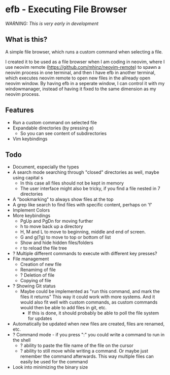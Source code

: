 # efb - Executing File Browser

*WARNING: This is very early in development*

## What is this?

A simple file browser, which runs a custom command when selecting a file.

I created it to be used as a file browser when I am coding in neovim, where I use
neovim remote (https://github.com/mhinz/neovim-remote) to spawn a neovim process 
in one terminal, and then I have efb in another terminal, which executes neovim 
remote to open new files in the allready open neovim window. 
By having efb in a seperate window, I can control it with my windowmanager, instead
of having it fixed to the same dimension as my neovim process.


## Features

- Run a custom command on selected file
- Expandable directories (by pressing e)
  - So you can see content of subdirectories
- Vim keybindings

## Todo 

- Document, especially the types
- A search mode searching through "closed" directories as well, maybe using capital s
  - In this case all files should not be kept in memory
  - The user interface might also be tricky, if you find a file nested in 7 directories
- A "bookmarking" to always show files at the top
- A grep like search to find files with specific content, perhaps on 'f'
- Implement Colors
- More keybindings
  - PgUp and PgDn for moving further
  - h to move back up a directory
  - H, M and L to move to beginning, middle and end of screen.
  - G and g(?g) to move to top or bottom of list
  - Show and hide hidden files/folders
  - r to reload the file tree
- ? Multiple different commands to execute with different key presses?
- File management
  - Creation of new file
  - Renamimg of file
  - ? Deletion of file
  - Copying of file
- ? Showing Git status
  - Maybe could be implemented as "run this command, and mark the files it returns"
    This way it could work with more systems. And it would also fit well with custom
    commands, as custom commands would then be able to add files in git, etc.
    - If this is done, it should probably be able to poll the file system for updates
- Automatically be updated when new files are created, files are renamed, etc.
- ? Command mode - if you press ":" you could write a command to run in the shell
  - ? ability to paste the file name of the file on the cursor
  - ? ability to still move while writing a command. Or maybe just remember the command afterwards.
      This way multiple files can easily be used for the command
- Look into minimizing the binary size

